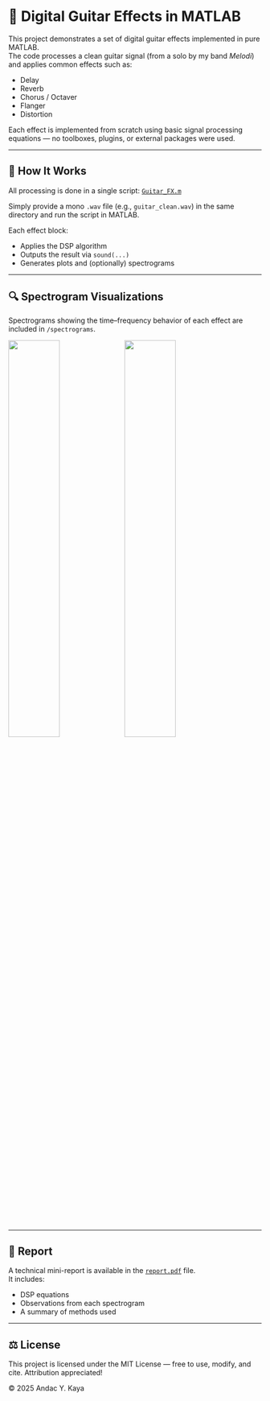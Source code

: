 # 🎸 Digital Guitar Effects in MATLAB

This project demonstrates a set of digital guitar effects implemented in pure MATLAB.  
The code processes a clean guitar signal (from a solo by my band *Melodi*) and applies common effects such as:

- Delay
- Reverb
- Chorus / Octaver
- Flanger
- Distortion

Each effect is implemented from scratch using basic signal processing equations — no toolboxes, plugins, or external packages were used.

---

## 🧠 How It Works

All processing is done in a single script: [`Guitar_FX.m`](Guitar_FX.m)

Simply provide a mono `.wav` file (e.g., `guitar_clean.wav`) in the same directory and run the script in MATLAB.

Each effect block:
- Applies the DSP algorithm
- Outputs the result via `sound(...)`
- Generates plots and (optionally) spectrograms

---

## 🔍 Spectrogram Visualizations

Spectrograms showing the time–frequency behavior of each effect are included in `/spectrograms`.

<p float="left">
  <img src="spectrograms/spectrogram_flanger.jpg" width="45%" />
  <img src="spectrograms/spectrogram_distortion.jpg" width="45%" />
</p>

---

## 📄 Report

A technical mini-report is available in the [`report.pdf`](andorianfm/guitar_fx_matlab/report.pdf) file.  
It includes:
- DSP equations  
- Observations from each spectrogram  
- A summary of methods used

---

## ⚖️ License

This project is licensed under the MIT License — free to use, modify, and cite. Attribution appreciated!

© 2025 Andac Y. Kaya
